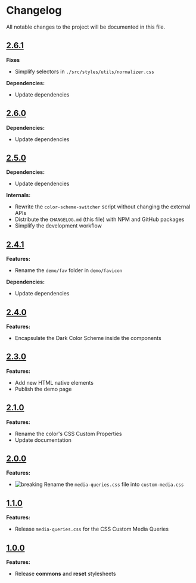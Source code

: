 # Changelog

All notable changes to the project will be documented in this file.

## [2.6.1](https://github.com/giotramu/css-kit/releases/tag/2.6.1)

**Fixes**

- Simplify selectors in `./src/styles/utils/normalizer.css`

**Dependencies:**

- Update dependencies

## [2.6.0](https://github.com/giotramu/css-kit/releases/tag/2.6.0)

**Dependencies:**

- Update dependencies

## [2.5.0](https://github.com/giotramu/css-kit/releases/tag/2.5.0)

**Dependencies:**

- Update dependencies

**Internals:**

- Rewrite the `color-scheme-switcher` script without changing the external APIs
- Distribute the `CHANGELOG.md` (this file) with NPM and GitHub packages
- Simplify the development workflow

## [2.4.1](https://github.com/giotramu/css-kit/releases/tag/2.4.1)

**Features:**

- Rename the `demo/fav` folder in `demo/favicon`

**Dependencies:**

- Update dependencies

## [2.4.0](https://github.com/giotramu/css-kit/releases/tag/2.4.0)

**Features:**

- Encapsulate the Dark Color Scheme inside the components

## [2.3.0](https://github.com/giotramu/css-kit/releases/tag/2.3.0)

**Features:**

- Add new HTML native elements
- Publish the demo page

## [2.1.0](https://github.com/giotramu/css-kit/releases/tag/2.1.0)

**Features:**

- Rename the color's CSS Custom Properties
- Update documentation

## [2.0.0](https://github.com/giotramu/css-kit/releases/tag/2.0.0)

**Features:**

- ![breaking] Rename the `media-queries.css` file into `custom-media.css`

## [1.1.0](https://github.com/giotramu/css-kit/releases/tag/1.1.0)

**Features:**

- Release `media-queries.css` for the CSS Custom Media Queries

## [1.0.0](https://github.com/giotramu/css-kit/releases/tag/1.0.0)

**Features:**

- Release **commons** and **reset** stylesheets

[breaking]: https://shields.io/badge/-breaking-202d3a?style=flat-square
